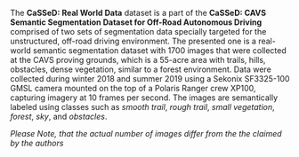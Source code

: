 The **CaSSeD: Real World Data** dataset is a part of the **CaSSeD: CAVS Semantic Segmentation Dataset for Off-Road Autonomous Driving** comprised of two sets of segmentation data specially targeted for the unstructured, off-road driving environment. The presented one is a real-world semantic segmentation dataset with 1700 images that were collected at the CAVS proving grounds, which is a 55-acre area with trails, hills, obstacles, dense vegetation, similar to a forest environment. Data were collected during winter 2018 and summer 2019 using a Sekonix SF3325-100 GMSL camera mounted on the top of a Polaris Ranger crew XP100, capturing imagery at 10 frames per second. The images are semantically labeled using classes such as *smooth trail*, *rough trail*, *small vegetation*, *forest*, *sky*, and *obstacles*.

<i>Please Note, that the actual number of images differ from the the claimed by the authors</i>